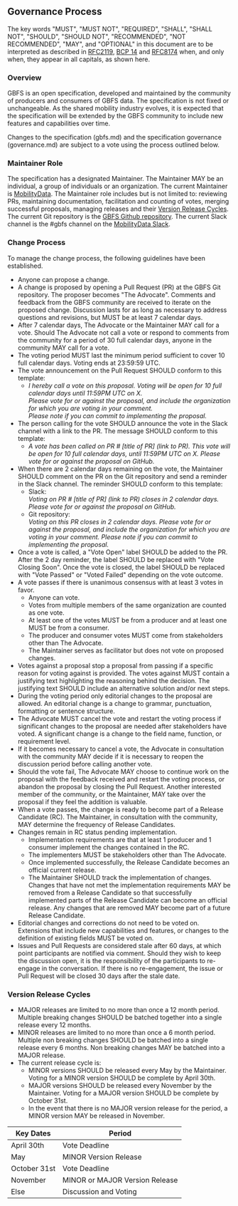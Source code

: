 ## Governance Process

The key words "MUST", "MUST NOT", "REQUIRED", "SHALL", "SHALL NOT", "SHOULD", "SHOULD NOT", "RECOMMENDED", "NOT RECOMMENDED", "MAY", and "OPTIONAL" in this document are to be interpreted as described in [RFC2119](https://tools.ietf.org/html/rfc2119), [BCP 14](https://tools.ietf.org/html/bcp14) and [RFC8174](https://tools.ietf.org/html/rfc8174) when, and only when, they appear in all capitals, as shown here.
### Overview
GBFS is an open specification, developed and maintained by the community of producers and consumers of GBFS data. The specification is not fixed or unchangeable. As the shared mobility industry evolves, it is expected that the specification will be extended by the GBFS community to include new features and capabilities over time.

Changes to the specification (gbfs.md) and the specification governance (governance.md) are subject to a vote using the process outlined below.
### Maintainer Role
The specification has a designated Maintainer. The Maintainer MAY be an individual, a group of individuals or an organization. The current Maintainer is [MobilityData](http://mobilitydata.org). The Maintainer role includes but is not limited to: reviewing PRs, maintaining documentation, facilitation and counting of votes, merging successful proposals, managing releases and their [Version Release Cycles](#version-release-cycles). The current Git repository is the [GBFS Github repository](https://github.com/MobilityData/gbfs). The current Slack channel is the #gbfs channel on the [MobilityData Slack](https://mobilitydata-io.slack.com/).
### Change Process
To manage the change process, the following guidelines have been established.

* Anyone can propose a change.
* A change is proposed by opening a Pull Request (PR) at the GBFS Git repository. The proposer becomes "The Advocate". Comments and feedback from the GBFS community are received to iterate on the proposed change. Discussion lasts for as long as necessary to address questions and revisions, but MUST be at least 7 calendar days.
* After 7 calendar days, The Advocate or the Maintainer MAY call for a vote. Should The Advocate not call a vote or respond to comments from the community for a period of 30 full calendar days, anyone in the community MAY call for a vote. 
* The voting period MUST last the minimum period sufficient to cover 10 full calendar days. Voting ends at 23:59:59 UTC.
*  The vote announcement on the Pull Request SHOULD conform to this template:
    * _I hereby call a vote on this proposal. Voting will be open for 10 full calendar days until 11:59PM UTC on X. \
Please vote for or against the proposal, and include the organization for which you are voting in your comment. \
Please note if you can commit to implementing the proposal._
* The person calling for the vote SHOULD announce the vote in the Slack channel with a link to the PR. The message SHOULD conform to this template:
    * _A vote has been called on PR # [title of PR] (link to PR). This vote will be open for 10 full calendar days, until 11:59PM UTC on X. Please vote for or against the proposal on GitHub._
* When there are 2 calendar days remaining on the vote, the Maintainer SHOULD comment on the PR on the Git repository and send a reminder in the Slack channel. The reminder SHOULD conform to this template:
    * Slack: \
_Voting on PR # [title of PR] (link to PR) closes in 2 calendar days. Please vote for or against the proposal on GitHub._
    * Git repository: \
_Voting on this PR closes in 2 calendar days. Please vote for or against the proposal, and include the organization for which you are voting in your comment. Please note if you can commit to implementing the proposal._
* Once a vote is called, a "Vote Open" label SHOULD be added to the PR. After the 2 day reminder, the label SHOULD be replaced with "Vote Closing Soon". Once the vote is closed, the label SHOULD be replaced with "Vote Passed" or "Voted Failed" depending on the vote outcome.
* A vote passes if there is unanimous consensus with at least 3 votes in favor.
    * Anyone can vote.
    * Votes from multiple members of the same organization are counted as one vote.
    * At least one of the votes MUST be from a producer and at least one MUST be from a consumer.
    * The producer and consumer votes MUST come from stakeholders other than The Advocate.
    * The Maintainer serves as facilitator but does not vote on proposed changes.
* Votes against a proposal stop a proposal from passing if a specific reason for voting against is provided. The votes against MUST contain a justifying text highlighting the reasoning behind the decision. The justifying text SHOULD include an alternative solution and/or next steps.
* During the voting period only editorial changes to the proposal are allowed. An editorial change is a change to grammar, punctuation, formatting or sentence structure.
* The Advocate MUST cancel the vote and restart the voting process if significant changes to the proposal are needed after stakeholders have voted. A significant change is a change to the field name, function, or requirement level.
* If it becomes necessary to cancel a vote, the Advocate in consultation with the community MAY decide if it is necessary to reopen the discussion period before calling another vote.
* Should the vote fail, The Advocate MAY choose to continue work on the proposal with the feedback received and restart the voting process, or abandon the proposal by closing the Pull Request. Another interested member of the community, or the Maintainer, MAY take over the proposal if they feel the addition is valuable.
* When a vote passes, the change is ready to become part of a Release Candidate (RC). The Maintainer, in consultation with the community, MAY determine the frequency of Release Candidates.
* Changes remain in RC status pending implementation.
    * Implementation requirements are that at least 1 producer and 1 consumer implement the changes contained in the RC.
    * The implementers MUST be stakeholders other than The Advocate.
    * Once implemented successfully, the Release Candidate becomes an official current release.
    * The Maintainer SHOULD track the implementation of changes. Changes that have not met the implementation requirements MAY be removed from a Release Candidate so that successfully implemented parts of the Release Candidate can become an official release. Any changes that are removed MAY become part of a future Release Candidate.
* Editorial changes and corrections do not need to be voted on. Extensions that include new capabilities and features, or changes to the definition of existing fields MUST be voted on.
* Issues and Pull Requests are considered stale after 60 days, at which point participants are notified via comment. Should they wish to keep the discussion open, it is the responsibility of the participants to re-engage in the conversation. If there is no re-engagement, the issue or Pull Request will be closed 30 days after the stale date.
### Version Release Cycles
* MAJOR releases are limited to no more than once a 12 month period. Multiple breaking changes SHOULD be batched together into a single release every 12 months.
* MINOR releases are limited to no more than once a 6 month period. Multiple non breaking changes SHOULD be batched into a single release every 6 months. Non breaking changes MAY be batched into a MAJOR release.
* The current release cycle is:
    * MINOR versions SHOULD be released every May by the Maintainer. Voting for a MINOR version SHOULD be complete by April 30th.
    * MAJOR versions SHOULD be released every November by the Maintainer. Voting for a MAJOR version SHOULD be complete by October 31st.
    * In the event that there is no MAJOR version release for the period, a MINOR version MAY be released in November.

Key Dates | Period
-- | --
April 30th | Vote Deadline
May | MINOR Version Release
October 31st | Vote Deadline
November | MINOR or MAJOR Version Release
Else | Discussion and Voting
